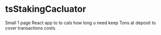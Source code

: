 # tsStakingCacluator
Small 1 page React app to to cals how long u need keep Tons at deposit to cover transactions costs.
